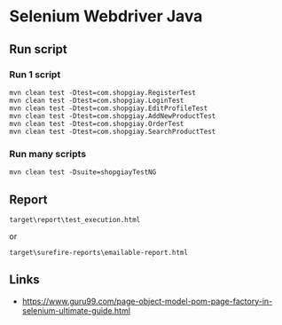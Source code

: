 # Selenium Webdriver Java 

## Run script

### Run 1 script
```
mvn clean test -Dtest=com.shopgiay.RegisterTest
mvn clean test -Dtest=com.shopgiay.LoginTest
mvn clean test -Dtest=com.shopgiay.EditProfileTest
mvn clean test -Dtest=com.shopgiay.AddNewProductTest
mvn clean test -Dtest=com.shopgiay.OrderTest
mvn clean test -Dtest=com.shopgiay.SearchProductTest
```

### Run many scripts
```
mvn clean test -Dsuite=shopgiayTestNG
```


## Report
```
target\report\test_execution.html
```

or
```
target\surefire-reports\emailable-report.html
```

## Links
- https://www.guru99.com/page-object-model-pom-page-factory-in-selenium-ultimate-guide.html
